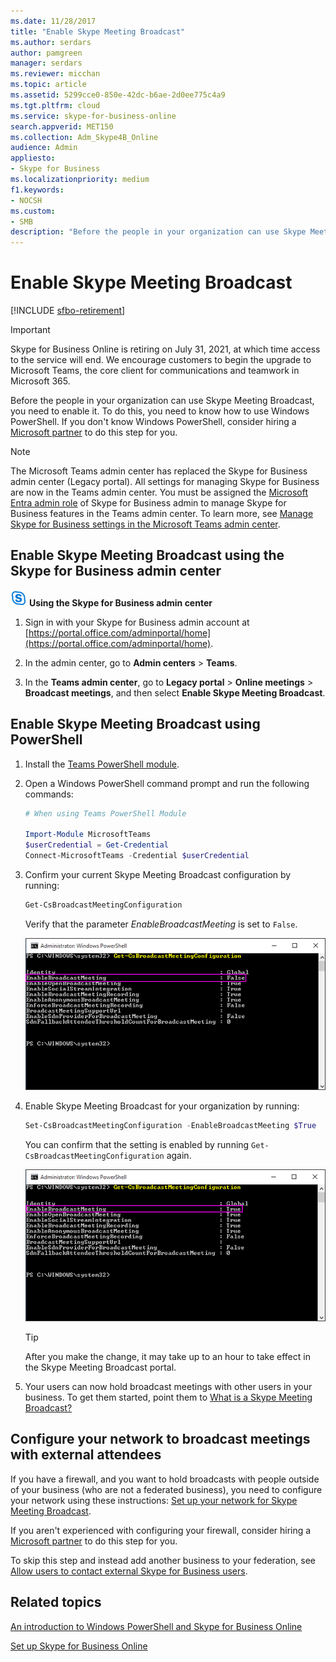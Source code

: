 ```yaml
---
ms.date: 11/28/2017
title: "Enable Skype Meeting Broadcast"
ms.author: serdars
author: pamgreen
manager: serdars
ms.reviewer: micchan
ms.topic: article
ms.assetid: 5299cce0-850e-42dc-b6ae-2d0ee775c4a9
ms.tgt.pltfrm: cloud
ms.service: skype-for-business-online
search.appverid: MET150
ms.collection: Adm_Skype4B_Online
audience: Admin
appliesto:
- Skype for Business
ms.localizationpriority: medium
f1.keywords:
- NOCSH
ms.custom:
- SMB
description: "Before the people in your organization can use Skype Meeting Broadcast, you need to enable it. To do this, you need to know how to use Windows PowerShell. If you don't know Windows PowerShell, consider hiring a Microsoft partner to do this step for you."
---
```


# Enable Skype Meeting Broadcast

[!INCLUDE [sfbo-retirement](../../Hub/includes/sfbo-retirement.md)]

> [!IMPORTANT]
> Skype for Business Online is retiring on July 31, 2021, at which time access to the service will end. We encourage customers to begin the upgrade to Microsoft Teams, the core client for communications and teamwork in Microsoft 365.

Before the people in your organization can use Skype Meeting Broadcast, you need to enable it. To do this, you need to know how to use Windows PowerShell. If you don't know Windows PowerShell, consider hiring a [Microsoft partner](https://go.microsoft.com/fwlink/?linkid=391089) to do this step for you.



> [!NOTE]
> The Microsoft Teams admin center has replaced the Skype for Business admin center (Legacy portal). All settings for managing Skype for Business are now in the Teams admin center. You must be assigned the [Microsoft Entra admin role](/azure/active-directory/roles/permissions-reference) of Skype for Business admin to manage Skype for Business features in the Teams admin center. To learn more, see [Manage Skype for Business settings in the Microsoft Teams admin center](/MicrosoftTeams/skype-for-business-settings?bc=%2fskypeforbusiness%2fbreadcrumb%2ftoc.json&toc=%2fskypeforbusiness%2fsfbotoc%2ftoc.json).

  
## Enable Skype Meeting Broadcast using the Skype for Business admin center

![An icon showing the Skype for Business logo.](../images/sfb-logo-30x30.png) **Using the Skype for Business admin center**

1. Sign in with your Skype for Business admin account at [https://portal.office.com/adminportal/home](https://portal.office.com/adminportal/home).
    
2. In the admin center, go to **Admin centers** > **Teams**.
    
3. In the **Teams admin center**, go to **Legacy portal** > **Online meetings** > **Broadcast meetings**, and then select **Enable Skype Meeting Broadcast**.
    
## Enable Skype Meeting Broadcast using PowerShell

1. Install the [Teams PowerShell module](/microsoftteams/teams-powershell-install).
    
2. Open a Windows PowerShell command prompt and run the following commands: 

   ```powershell
   # When using Teams PowerShell Module
   
   Import-Module MicrosoftTeams
   $userCredential = Get-Credential
   Connect-MicrosoftTeams -Credential $userCredential
   ```
3. Confirm your current Skype Meeting Broadcast configuration by running:
    
   ```PowerShell
   Get-CsBroadcastMeetingConfiguration
   ```

    Verify that the parameter  _EnableBroadcastMeeting_ is set to `False`.
    
     ![Skype Meeting Broadcast Enable Organization cmdlet.](../images/44abe30d-d3df-4ca9-9761-603a7ff78723.png)
  
9. Enable Skype Meeting Broadcast for your organization by running:
    
   ```PowerShell
   Set-CsBroadcastMeetingConfiguration -EnableBroadcastMeeting $True
   ```

    You can confirm that the setting is enabled by running  `Get-CsBroadcastMeetingConfiguration` again.
    
     ![Skype Meeting Broadcast Enable Organization Cmdlet.](../images/788515f0-32c9-415a-9235-6bfbe095e6f3.png)
  
    > [!TIP]
    > After you make the change, it may take up to an hour to take effect in the Skype Meeting Broadcast portal. 
  
10. Your users can now hold broadcast meetings with other users in your business. To get them started, point them to [What is a Skype Meeting Broadcast?](https://support.office.com/article/c472c76b-21f1-4e4b-ab58-329a6c33757d)
    
## Configure your network to broadcast meetings with external attendees

If you have a firewall, and you want to hold broadcasts with people outside of your business (who are not a federated business), you need to configure your network using these instructions: [Set up your network for Skype Meeting Broadcast](set-up-your-network-for-skype-meeting-broadcast.md). 
  
If you aren't experienced with configuring your firewall, consider hiring a [Microsoft partner](https://go.microsoft.com/fwlink/?linkid=391089) to do this step for you.
  
To skip this step and instead add another business to your federation, see [Allow users to contact external Skype for Business users](../set-up-skype-for-business-online/allow-users-to-contact-external-skype-for-business-users.md). 
  
## Related topics

[An introduction to Windows PowerShell and Skype for Business Online](../set-up-your-computer-for-windows-powershell/set-up-your-computer-for-windows-powershell.md)
  
[Set up Skype for Business Online](../set-up-skype-for-business-online/set-up-skype-for-business-online.md)

  
